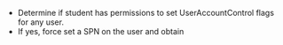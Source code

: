 - Determine if student has permissions to set UserAccountControl flags for any user.
- If yes, force set a SPN on the user and obtain